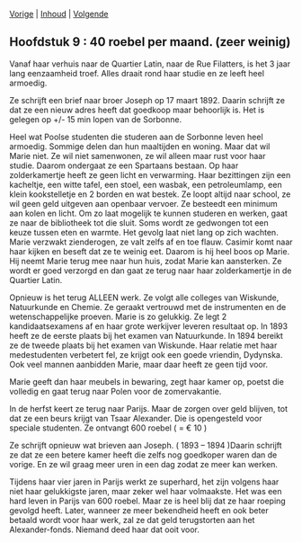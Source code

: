 [Vorige](hfst08_parijs.md) | [Inhoud](inhoudsopgave.md) | [Volgende](hfst10_pierre_curie.md)

## Hoofdstuk 9 : 40 roebel per maand. (zeer weinig)

Vanaf haar verhuis naar de Quartier Latin, naar de Rue Filatters, is het 3 jaar lang eenzaamheid troef. Alles draait rond haar studie en ze leeft heel armoedig.

Ze schrijft een brief naar broer Joseph op 17 maart 1892. Daarin schrijft ze dat ze een nieuw adres heeft dat goedkoop maar behoorlijk is. Het is gelegen op +/- 15 min lopen van de Sorbonne. 

Heel wat Poolse studenten die studeren aan de Sorbonne leven heel armoedig. Sommige delen dan hun maaltijden en woning. Maar dat wil Marie niet. Ze wil niet samenwonen, ze wil alleen maar rust voor haar studie. Daarom ondergaat ze een Spartaans bestaan. Op haar zolderkamertje heeft ze geen licht en verwarming. Haar bezittingen zijn een kacheltje, een witte tafel, een stoel, een wasbak, een petroleumlamp, een klein kookstelletje en 2 borden en wat bestek. Ze loopt altijd naar school, ze wil geen geld uitgeven aan openbaar vervoer. Ze besteedt een minimum aan kolen en licht. Om zo laat mogelijk te kunnen studeren en werken, gaat ze naar de bibliotheek tot die sluit. Soms wordt ze gedwongen tot een keuze tussen eten en warmte. Het gevolg laat niet lang op zich wachten. Marie verzwakt zienderogen, ze valt zelfs af en toe flauw. Casimir komt naar haar kijken en beseft dat ze te weinig eet. Daarom is hij heel boos op Marie. Hij neemt Marie terug mee naar hun huis, zodat Marie kan aansterken. Ze wordt er goed verzorgd en dan gaat ze terug naar haar zolderkamertje in de Quartier Latin.

Opnieuw is het terug ALLEEN werk. Ze volgt alle colleges van Wiskunde, Natuurkunde en Chemie. Ze geraakt vertrouwd met de instrumenten en de wetenschappelijke proeven. Marie is zo gelukkig. Ze legt 2 kandidaatsexamens af en haar grote werkijver leveren resultaat op. In 1893 heeft ze de eerste plaats bij het examen van Natuurkunde. In 1894 bereikt ze de tweede plaats bij het examen van Wiskunde. Haar relatie met haar medestudenten verbetert fel, ze krijgt ook een goede vriendin, Dydynska. Ook veel mannen aanbidden Marie, maar daar heeft ze geen tijd voor.

Marie geeft dan haar meubels in bewaring, zegt haar kamer op, poetst die volledig en gaat terug naar Polen voor de zomervakantie.

In de herfst keert ze terug naar Parijs. Maar de zorgen over geld blijven, tot dat ze een beurs krijgt van Tsaar Alexander. Die is opengesteld voor speciale studenten. Ze ontvangt 600 roebel ( = € 10 )

Ze schrijft opnieuw wat brieven aan Joseph.  ( 1893 – 1894 )Daarin schrijft ze dat ze een betere kamer heeft die zelfs nog goedkoper waren dan de vorige. En ze wil graag meer uren in een dag zodat ze meer kan werken.

Tijdens haar vier jaren in Parijs werkt ze superhard, het zijn volgens haar niet haar gelukkigste jaren, maar zeker wel haar volmaakste. Het was een hard leven in Parijs van 600 roebel. Maar ze is heel blij dat ze haar roeping gevolgd heeft.  Later, wanneer ze meer bekendheid heeft en ook beter betaald wordt voor haar werk, zal ze dat geld terugstorten aan het Alexander-fonds. Niemand deed haar dat ooit voor.
